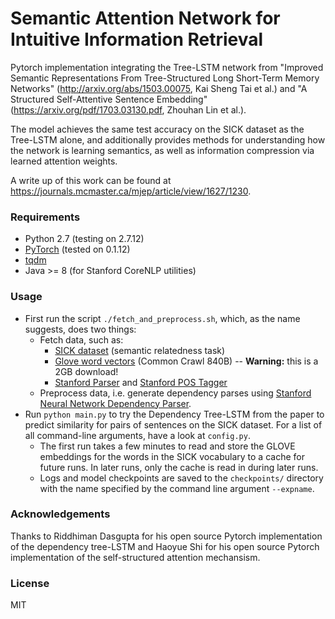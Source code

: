 

# Semantic Attention Network for Intuitive Information Retrieval 
Pytorch implementation integrating the Tree-LSTM network from "Improved Semantic Representations From Tree-Structured Long Short-Term Memory Networks" (http://arxiv.org/abs/1503.00075, Kai Sheng Tai et al.) and "A Structured Self-Attentive
Sentence Embedding" (https://arxiv.org/pdf/1703.03130.pdf, Zhouhan Lin et al.).

The model achieves the same test accuracy on the SICK dataset as the Tree-LSTM alone, and additionally provides methods for understanding how the network is learning semantics, as well as information compression via learned attention weights.

A write up of this work can be found at https://journals.mcmaster.ca/mjep/article/view/1627/1230.

### Requirements
- Python 2.7 (testing on 2.7.12)
- [PyTorch](http://pytorch.org/) (tested on 0.1.12)
- [tqdm](https://github.com/tqdm/tqdm)
- Java >= 8 (for Stanford CoreNLP utilities)

### Usage
 - First run the script `./fetch_and_preprocess.sh`, which, as the name suggests, does two things:
     - Fetch data, such as:
         - [SICK dataset](http://alt.qcri.org/semeval2014/task1/index.php?id=data-and-tools) (semantic relatedness task)
         - [Glove word vectors](http://nlp.stanford.edu/projects/glove/) (Common Crawl 840B) -- **Warning:** this is a 2GB download!
         - [Stanford Parser](http://nlp.stanford.edu/software/lex-parser.shtml) and [Stanford POS Tagger](http://nlp.stanford.edu/software/tagger.shtml)
     - Preprocess data, i.e. generate dependency parses using [Stanford Neural Network Dependency Parser](http://nlp.stanford.edu/software/nndep.shtml).
 - Run `python main.py` to try the Dependency Tree-LSTM from the paper to predict similarity for pairs of sentences on the SICK dataset. For a list of all command-line arguments, have a look at `config.py`.  
     - The first run takes a few minutes to read and store the GLOVE embeddings for the words in the SICK vocabulary to a cache for future runs. In later runs, only the cache is read in during later runs.
     - Logs and model checkpoints are saved to the `checkpoints/` directory with the name specified by the command line argument `--expname`.


### Acknowledgements
Thanks to Riddhiman Dasgupta for his open source Pytorch implementation of the dependency tree-LSTM and Haoyue Shi for his open source Pytorch implementation of the self-structured attention mechansism.

### License
MIT
